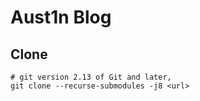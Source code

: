 # Aust1n Blog

## Clone

```
# git version 2.13 of Git and later,
git clone --recurse-submodules -j8 <url>
```